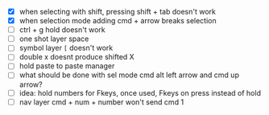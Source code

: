 - [x] when selecting with shift, pressing shift + tab doesn't work
- [x] when selection mode adding cmd + arrow breaks selection
- [ ] ctrl + g hold doesn't work
- [ ] one shot layer space
- [ ] symbol layer `[` doesn't work
- [ ] double x doesnt produce shifted X
- [ ] hold paste to paste manager
- [ ] what should be done with sel mode cmd alt left arrow and cmd up arrow?
- [ ] idea: hold numbers for Fkeys, once used, Fkeys on press instead of hold
- [ ] nav layer cmd + num + number won't send cmd 1
